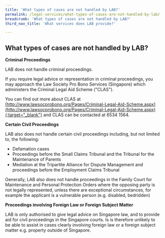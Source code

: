 ```yaml
---
title: 'What types of cases are not handled by LAB?'
permalink: /legal-services/what-types-of-cases-are-not-handled-by-lab/
breadcrumb: 'What types of cases are not handled by LAB?'
third_nav_title: 'What services does LAB provide?'

---
```


## What types of cases are not handled by LAB?

**Criminal Proceedings**<br>

LAB does not handle criminal proceedings.

If you require legal advice or representation in criminal proceedings, you may approach the Law Society Pro Bono Services (Singapore) which administers the Criminal Legal Aid Scheme ("CLAS").

You can find out more about CLAS at [http://www.lawsocprobono.org/Pages/Criminal-Legal-Aid-Scheme.aspx](http://www.lawsocprobono.org/Pages/Criminal-Legal-Aid-Scheme.aspx){:target="_blank"} and CLAS can be contacted at 6534 1564.

**Certain Civil Proceedings**<br>

LAB also does not handle certain civil proceedings including, but not limited to, the following:

* Defamation cases
* Proceedings before the Small Claims Tribunal and the Tribunal for the Maintenance of Parents
* Mediation at the Tripartite Alliance for Dispute Management and proceedings before the Employment Claims Tribunal

Generally, LAB also does not handle proceedings in the Family Court for Maintenance and Personal Protection Orders where the opposing party is not legally represented, unless there are exceptional circumstances, for example the applicant is a vulnerable person (e.g. disabled, bedridden)

**Proceedings involving Foreign Law or Foreign Subject Matter**<br>

LAB is only authorised to give legal advice on Singapore law, and to provide aid for civil proceedings in the Singapore courts. Is is therefore unlikely to be able to assist in cases clearly involving foreign law or a foreign subject matter e.g. property outside of Singapore.